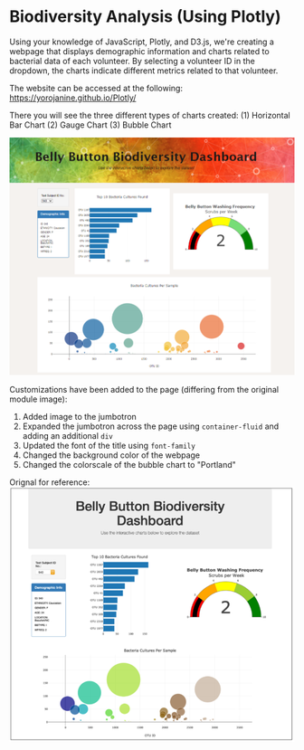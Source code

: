 # Biodiversity Analysis (Using Plotly)

Using your knowledge of JavaScript, Plotly, and D3.js, we're creating a webpage that displays demographic information and charts related to bacterial data of each volunteer.
By selecting a volunteer ID in the dropdown, the charts indicate different metrics related to that volunteer.

The website can be accessed at the following: https://yorojanine.github.io/Plotly/

There you will see the three different types of charts created: (1) Horizontal Bar Chart (2) Gauge Chart (3) Bubble Chart

![](resources/website.PNG)

Customizations have been added to the page (differing from the original module image):
1) Added image to the jumbotron
2) Expanded the jumbotron across the page using `container-fluid` and adding an additional `div`
3) Updated the font of the title using `font-family`
4) Changed the background color of the webpage
5) Changed the colorscale of the bubble chart to "Portland"

Orignal for reference:
![](resources/Reference.PNG)
